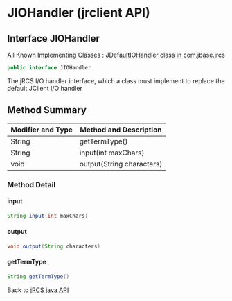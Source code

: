 # JIOHandler (jrclient API)

<PageHeader />

## Interface JIOHandler

All Known Implementing Classes : [JDefaultIOHandler class in com.jbase.jrcs](./../jdefaultiohandler-jrclient-api)

``` java
public interface JIOHandler
```

The jRCS I/O handler interface, which a class must implement to replace the default JClient I/O handler

## Method Summary

| Modifier and Type | Method and Description |
| --- | --- |
| String | getTermType() |
| String | input(int maxChars) |
| void | output(String characters) |

### Method Detail

#### input

``` java
String input(int maxChars)
```

#### output

``` java
void output(String characters)
```

#### getTermType

``` java
String getTermType()
```

Back to [jRCS java API](./../README.md)
